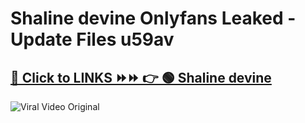 
 # Shaline devine Onlyfans Leaked - Update Files u59av

## <h2><a href="https://clipsfans.com/Shaline_devine&ref=git">🔗 Click to LINKS ⏩⏩ 👉 🟢 Shaline devine </a></h2>

<a href="https://clipsfans.com/Shaline_devine&ref=git" rel="nofollow" data-target="animated-image.originalLink"><img src="https://i.ibb.co.com/xMMVF88/686577567.gif" alt="Viral Video Original" style="max-width: 100%; display: inline-block;" data-target="animated-image.originalImage"></a>


